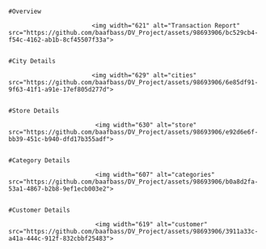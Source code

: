                                                                                          #Overview
                                                                                         
                           <img width="621" alt="Transaction Report" src="https://github.com/baafbass/DV_Project/assets/98693906/bc529cb4-f54c-4162-ab1b-8cf45507f33a">

                                                                                         #City Details
                                                                                         
                           <img width="629" alt="cities" src="https://github.com/baafbass/DV_Project/assets/98693906/6e85df91-9f63-41f1-a91e-17ef805d277d">

                                                                                         #Store Details
                            
                            <img width="630" alt="store" src="https://github.com/baafbass/DV_Project/assets/98693906/e92d6e6f-bb39-451c-b940-dfd17b355adf">

                                                                                         #Category Details
                                                                                
                            <img width="607" alt="categories" src="https://github.com/baafbass/DV_Project/assets/98693906/b0a8d2fa-53a1-4867-b2b8-9ef1ecb003e2">

                                                                                         #Customer Details

                            <img width="619" alt="customer" src="https://github.com/baafbass/DV_Project/assets/98693906/3911a33c-a41a-444c-912f-832cbbf25483">




